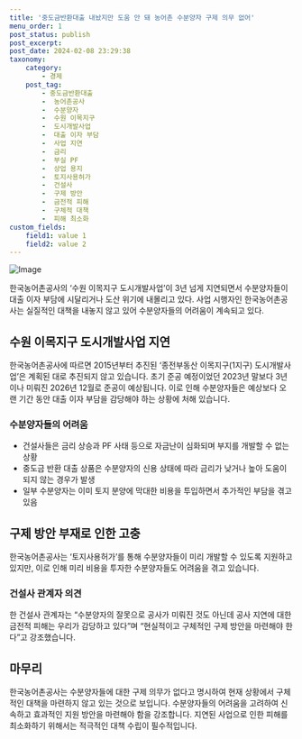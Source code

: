 ```yaml
---
title: '중도금반환대출 내놨지만 도움 안 돼 농어촌 수분양자 구제 의무 없어'
menu_order: 1
post_status: publish
post_excerpt: 
post_date: 2024-02-08 23:29:38
taxonomy:
    category:
        - 경제
    post_tag:
        - 중도금반환대출
        -  농어촌공사
        -  수분양자
        -  수원 이목지구
        -  도시개발사업
        -  대출 이자 부담
        -  사업 지연
        -  금리
        -  부실 PF
        -  상업 용지
        -  토지사용허가
        -  건설사
        -  구제 방안
        -  금전적 피해
        -  구체적 대책
        -  피해 최소화
custom_fields:
    field1: value 1
    field2: value 2
---
```


![Image](https://imgnews.pstatic.net/image/666/2024/02/06/0000033067_001_20240206213602624.jpg?type=w647)

한국농어촌공사의 ‘수원 이목지구 도시개발사업’이 3년 넘게 지연되면서 수분양자들이 대출 이자 부담에 시달리거나 도산 위기에 내몰리고 있다. 사업 시행자인 한국농어촌공사는 실질적인 대책을 내놓지 않고 있어 수분양자들의 어려움이 계속되고 있다.
## 수원 이목지구 도시개발사업 지연
한국농어촌공사에 따르면 2015년부터 추진된 ‘종전부동산 이목지구(1지구) 도시개발사업’은 계획된 대로 추진되지 않고 있습니다. 초기 준공 예정이었던 2023년 말보다 3년이나 미뤄진 2026년 12월로 준공이 예상됩니다. 이로 인해 수분양자들은 예상보다 오랜 기간 동안 대출 이자 부담을 감당해야 하는 상황에 처해 있습니다.
### 수분양자들의 어려움
- 건설사들은 금리 상승과 PF 사태 등으로 자금난이 심화되며 부지를 개발할 수 없는 상황
- 중도금 반환 대출 상품은 수분양자의 신용 상태에 따라 금리가 낮거나 높아 도움이 되지 않는 경우가 발생
- 일부 수분양자는 이미 토지 분양에 막대한 비용을 투입하면서 추가적인 부담을 겪고 있음
## 구제 방안 부재로 인한 고충
한국농어촌공사는 ‘토지사용허가’를 통해 수분양자들이 미리 개발할 수 있도록 지원하고 있지만, 이로 인해 미리 비용을 투자한 수분양자들도 어려움을 겪고 있습니다. 
### 건설사 관계자 의견
한 건설사 관계자는 “수분양자의 잘못으로 공사가 미뤄진 것도 아닌데 공사 지연에 대한 금전적 피해는 우리가 감당하고 있다”며 “현실적이고 구체적인 구제 방안을 마련해야 한다”고 강조했습니다.
## 마무리
한국농어촌공사는 수분양자들에 대한 구제 의무가 없다고 명시하여 현재 상황에서 구체적인 대책을 마련하지 않고 있는 것으로 보입니다. 수분양자들의 어려움을 고려하여 신속하고 효과적인 지원 방안을 마련해야 함을 강조합니다. 지연된 사업으로 인한 피해를 최소화하기 위해서는 적극적인 대책 수립이 필수적입니다.
